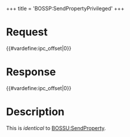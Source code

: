 +++
title = 'BOSSP:SendPropertyPrivileged'
+++

# Request

{{#vardefine:ipc_offset\|0}}

# Response

{{#vardefine:ipc_offset\|0}}

# Description

This is *identical* to
[BOSSU:SendProperty](BOSSU:SendProperty "wikilink").
